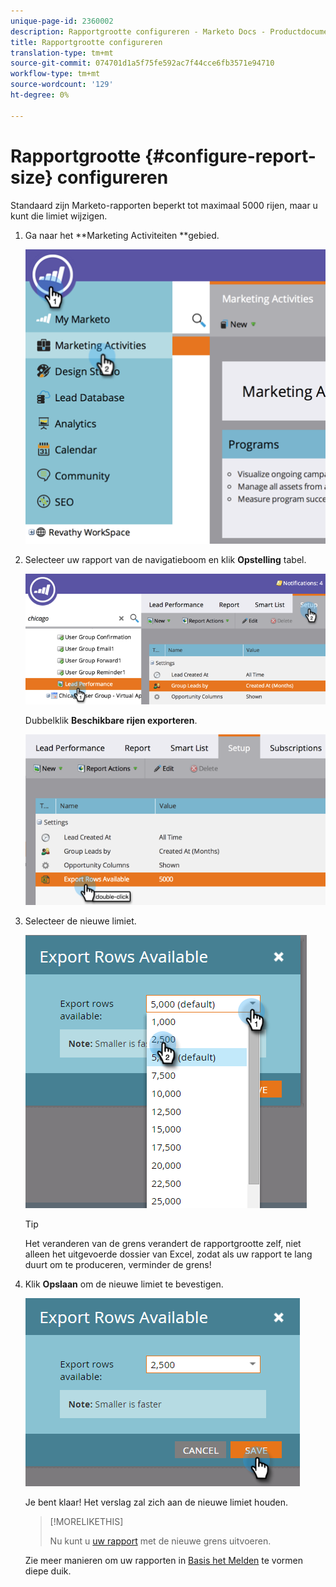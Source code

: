 ```yaml
---
unique-page-id: 2360002
description: Rapportgrootte configureren - Marketo Docs - Productdocumentatie
title: Rapportgrootte configureren
translation-type: tm+mt
source-git-commit: 074701d1a5f75fe592ac7f44cce6fb3571e94710
workflow-type: tm+mt
source-wordcount: '129'
ht-degree: 0%

---
```



# Rapportgrootte {#configure-report-size} configureren

Standaard zijn Marketo-rapporten beperkt tot maximaal 5000 rijen, maar u kunt die limiet wijzigen.

1. Ga naar het **Marketing Activiteiten **gebied.

   ![](assets/image2014-9-16-10-3a53-3a57.png)

1. Selecteer uw rapport van de navigatieboom en klik **Opstelling** tabel.

   ![](assets/image2014-9-16-10-3a54-3a1.png)

   Dubbelklik **Beschikbare rijen exporteren**.

   ![](assets/image2014-9-16-10-3a54-3a5.png)

1. Selecteer de nieuwe limiet.

   ![](assets/image2016-3-2-9-3a13-3a0.png)

   >[!TIP]
   >
   >Het veranderen van de grens verandert de rapportgrootte zelf, niet alleen het uitgevoerde dossier van Excel, zodat als uw rapport te lang duurt om te produceren, verminder de grens!

1. Klik **Opslaan** om de nieuwe limiet te bevestigen.

   ![](assets/image2016-3-2-9-3a13-3a59.png)

   Je bent klaar! Het verslag zal zich aan de nieuwe limiet houden.

   >[!MORELIKETHIS]
   >
   >
   >
   >Nu kunt u [uw rapport](../../../../product-docs/reporting/basic-reporting/report-activity/export-a-report-to-excel.md) met de nieuwe grens uitvoeren.

   Zie meer manieren om uw rapporten in [Basis het Melden](http://docs.marketo.com/display/docs/basic+reporting) te vormen diepe duik.

